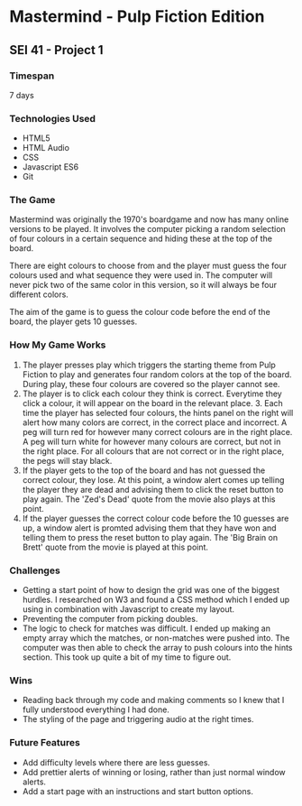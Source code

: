# Mastermind - Pulp Fiction Edition
## SEI 41 - Project 1

### Timespan 
7 days

### Technologies Used
* HTML5
* HTML Audio
* CSS
* Javascript ES6
* Git

### The Game
Mastermind was originally the 1970's boardgame and now has many online versions to be played. It involves the computer picking a random selection of four colours in a certain sequence and hiding these at the top of the board. 

There are eight colours to choose from and the player must guess the four colours used and what sequence they were used in. The computer will never pick two of the same color in this version, so it will always be four different colors. 

The aim of the game is to guess the colour code before the end of the board, the player gets 10 guesses.

### How My Game Works
1. The player presses play which triggers the starting theme from Pulp Fiction to play and generates four random colors at the top of the board. During play, these four colours are covered so the player cannot see. 
2. The player is to click each colour they think is correct. Everytime they click a colour, it will appear on the board in the relevant place. 
3. Each time the player has selected four colours, the hints panel on the right will alert how many colors are correct, in the correct place and incorrect. A peg will turn red for however many correct colours are in the right place. A peg will turn white for however many colours are correct, but not in the right place. For all colours that are not correct or in the right place, the pegs will stay black. 
4. If the player gets to the top of the board and has not guessed the correct colour, they lose. At this point, a window alert comes up telling the player they are dead and advising them to click the reset button to play again. The 'Zed's Dead' quote from the movie also plays at this point. 
5. If the player guesses the correct colour code before the 10 guesses are up, a window alert is promted advising them that they have won and telling them to press the reset button to play again. The 'Big Brain on Brett' quote from the movie is played at this point. 

### Challenges
* Getting a start point of how to design the grid was one of the biggest hurdles. I researched on W3 and found a CSS method which I ended up using in combination with Javascript to create my layout.
* Preventing the computer from picking doubles.
* The logic to check for matches was difficult. I ended up making an empty array which the matches, or non-matches were pushed into. The computer was then able to check the array to push colours into the hints section. This took up quite a bit of my time to figure out. 

### Wins
* Reading back through my code and making comments so I knew that I fully understood everything I had done. 
* The styling of the page and triggering audio at the right times. 

### Future Features
* Add difficulty levels where there are less guesses. 
* Add prettier alerts of winning or losing, rather than just normal window alerts.
* Add a start page with an instructions and start button options. 

